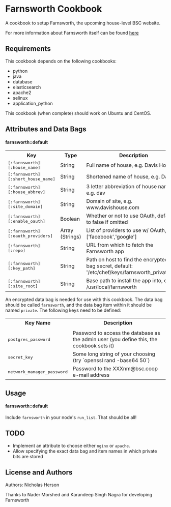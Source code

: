 Farnsworth Cookbook
===================
A cookbook to setup Farnsworth, the upcoming house-level BSC website.

For more information about Farnsworth itself can be found [here](https://github.com/knagra/farnsworth)


Requirements
------------
This cookbook depends on the following cookbooks:
- python
- java
- database
- elasticsearch
- apache2
- selinux
- application_python

This cookbook (when complete) should work on Ubuntu and CentOS.

Attributes and Data Bags
----------

#### farnsworth::default
<table>
  <tr>
    <th>Key</th>
    <th>Type</th>
    <th>Description</th>
  </tr>
  <tr>
    <td><tt>[:farnsworth][:house_name]</tt></td>
    <td>String</td>
    <td>Full name of house, e.g. Davis House</td>
  </tr>  
    <tr>
    <td><tt>[:farnsworth][:short_house_name]</tt></td>
    <td>String</td>
    <td>Shortened name of house, e.g. Davis</td>
  </tr>
    <tr>
    <td><tt>[:farnsworth][:house_abbrev]</tt></td>
    <td>String</td>
    <td>3 letter abbreviation of house name, e.g. dav</td>
  </tr>
    <tr>
    <td><tt>[:farnsworth][:site_domain]</tt></td>
    <td>String</td>
    <td>Domain of site, e.g. www.davishouse.com</td>
  </tr>
    <tr>
    <td><tt>[:farnsworth][:enable_oauth]</tt></td>
    <td>Boolean</td>
    <td>Whether or not to use OAuth, defaults to false if omitted</td>
  </tr>
    <tr>
    <td><tt>[:farnsworth][:oauth_providers]</tt></td>
    <td>Array (Strings)</td>
    <td>List of providers to use w/ OAuth, e.g. ['facebook','google']</td>
  </tr>
    <tr>
    <td><tt>[:farnsworth][:repo]</tt></td>
    <td>String</td>
    <td>URL from which to fetch the Farnsworth app</td>
  </tr>
    <tr>
    <td><tt>[:farnsworth][:key_path]</tt></td>
    <td>String</td>
    <td>Path on host to find the encrypted data bag secret, default: '/etc/chef/keys/farnsworth_private.key'</td>
  </tr>
    <tr>
    <td><tt>[:farnsworth][:site_root]</tt></td>
    <td>String</td>
    <td>Base path to install the app into, e.g. /usr/local/farnsworth</td>
  </tr>
</table>

An encrypted data bag is needed for use with this cookbook.  The data bag should be called `farnsworth`, and the data bag item within it should be named `private`. The following keys need to be defined:

<table>
  <tr>
    <th>Key Name</th>
    <th>Description</th>
  </tr>
  <tr>
    <td></td>
    <td></td>
  </tr>
  <tr>
    <td><tt>postgres_password</tt></td>
    <td>Password to access the database as the admin user (you define this, the cookbook sets it)</td>
  </tr>
  <tr>
    <td><tt>secret_key</tt></td>
    <td>Some long string of your choosing (try `openssl rand -base64 50`)</tt></td>
  </tr>
  <tr>
    <td><tt>network_manager_password</tt></td>
    <td>Password to the XXXnm@bsc.coop e-mail address</td>
  </tr>
</table>

Usage
-----
#### farnsworth::default

Include `farnsworth` in your node's `run_list`. That should be all!


TODO
----
- Implement an attribute to choose either `nginx` or `apache`.
- Allow specifying the exact data bag and item names in which private bits are stored

License and Authors
-------------------
Authors: Nicholas Herson

Thanks to Nader Morshed and Karandeep Singh Nagra for developing Farnsworth
